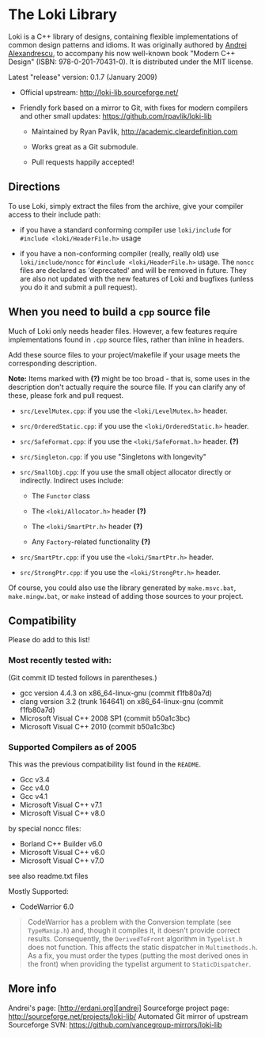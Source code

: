 The Loki Library
================
Loki is a C++ library of designs, containing flexible implementations of
common design patterns and idioms. It was originally authored by [Andrei
Alexandrescu][andrei], to accompany his now well-known book "Modern C++
Design" (ISBN: 978-0-201-70431-0). It is distributed under the MIT license.

Latest "release" version: 0.1.7 (January 2009)

- Official upstream: <http://loki-lib.sourceforge.net/>

- Friendly fork based on a mirror to Git, with fixes for modern compilers
    and other small updates: <https://github.com/rpavlik/loki-lib>

    - Maintained by Ryan Pavlik, <http://academic.cleardefinition.com>

    - Works great as a Git submodule.

    - Pull requests happily accepted!

Directions
----------

To use Loki, simply extract the files from the archive,
give your compiler access to their include path:

- if you have a standard conforming compiler use `loki/include` for
    `#include <loki/HeaderFile.h>` usage

- if you have a non-conforming compiler (really, really old) use
    `loki/include/noncc` for `#include <loki/HeaderFile.h>` usage. The
    `noncc` files are declared as 'deprecated' and will be removed in
    future. They are also not updated with the new features of Loki and
    bugfixes (unless you do it and submit a pull request).

When you need to build a `cpp` source file
------------------------------------------
Much of Loki only needs header files. However, a few features require
implementations found in `.cpp` source files, rather than inline in
headers.

Add these source files to your project/makefile if your usage meets the
corresponding description.

**Note:** Items marked with **(?)** might be too broad - that is, some
uses in the description don't actually require the source file. If you
can clarify any of these, please fork and pull request.

- `src/LevelMutex.cpp`: if you use the `<loki/LevelMutex.h>` header.

- `src/OrderedStatic.cpp`: if you use the `<loki/OrderedStatic.h>` header.

- `src/SafeFormat.cpp`: if you use the `<loki/SafeFormat.h>` header. **(?)**

- `src/Singleton.cpp`: if you use "Singletons with longevity"

- `src/SmallObj.cpp`: If you use the small object allocator directly or
    indirectly. Indirect uses include:

    - The `Functor` class

    - The `<loki/Allocator.h>` header **(?)**

    - The `<loki/SmartPtr.h>` header **(?)**

    - Any `Factory`-related functionality **(?)**

- `src/SmartPtr.cpp`: if you use the `<loki/SmartPtr.h>` header.

- `src/StrongPtr.cpp`: if you use the `<loki/StrongPtr.h>` header.

Of course, you could also use the library generated by `make.msvc.bat`,
`make.mingw.bat`, or `make` instead of adding those sources to your project.


Compatibility
-------------
Please do add to this list!

### Most recently tested with:
(Git commit ID tested follows in parentheses.)

- gcc version 4.4.3 on x86_64-linux-gnu (commit f1fb80a7d)
- clang version 3.2 (trunk 164641) on x86_64-linux-gnu (commit f1fb80a7d)
- Microsoft Visual C++ 2008 SP1 (commit b50a1c3bc)
- Microsoft Visual C++ 2010 (commit b50a1c3bc)

### Supported Compilers as of 2005
This was the previous compatibility list found in the `README`.

- Gcc v3.4
- Gcc v4.0
- Gcc v4.1
- Microsoft Visual C++ v7.1
- Microsoft Visual C++ v8.0

by special noncc files:

- Borland C++ Builder v6.0
- Microsoft Visual C++ v6.0
- Microsoft Visual C++ v7.0

see also readme.txt files


Mostly Supported:

- CodeWarrior 6.0

> CodeWarrior has a problem with the Conversion template (see `TypeManip.h`)
and, though it compiles it, it doesn't provide correct results.
Consequently, the `DerivedToFront` algorithm in `Typelist.h` does not function.
This affects the static dispatcher in `Multimethods.h`. As a fix, you must
order the types (putting the most derived ones in the front) when providing
the typelist argument to `StaticDispatcher`.



More info
---------
Andrei's page: [http://erdani.org][andrei]
Sourceforge project page: <http://sourceforge.net/projects/loki-lib/>
Automated Git mirror of upstream Sourceforge SVN: <https://github.com/vancegroup-mirrors/loki-lib>

[andrei]:http://erdani.org
